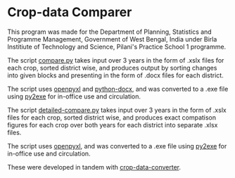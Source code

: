 # Crop-data Comparer

This program was made for the Department of Planning, Statistics and Programme Management, Government of West Bengal, India under Birla Institiute of Technology and Science, Pilani's Practice School 1 programme.

The script [compare.py](compare.py) takes input over 3 years in the form of .xslx files for each crop, sorted district wise, and produces output by sorting changes into given blocks and presenting in the form of .docx files for each district.

The script uses [openpyxl](https://openpyxl.readthedocs.io/) and [python-docx](https://python-docx.readthedocs.io/en/latest/), and was converted to a .exe file using [py2exe](http://www.py2exe.org) for in-office use and circulation.

The script [detailed-compare.py](detailed-compare.py) takes input over 3 years in the form of .xslx files for each crop, sorted district wise, and produces exact compatison figures for each crop over both years for each district into separate .xlsx files.

The script uses [openpyxl](https://openpyxl.readthedocs.io/), and was converted to a .exe file using [py2exe](http://www.py2exe.org) for in-office use and circulation.

These were developed in tandem with [crop-data-converter](https://github.com/diddypod/crop-data-converter).
